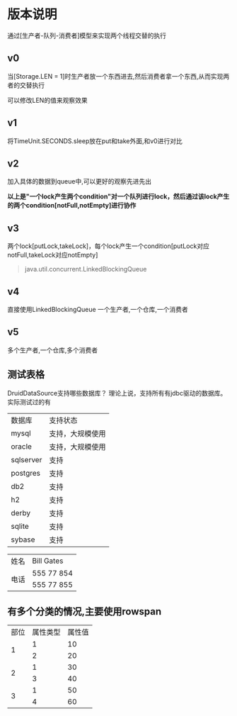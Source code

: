 # 版本说明

通过[生产者-队列-消费者]模型来实现两个线程交替的执行

## v0

当[Storage.LEN = 1]时生产者放一个东西进去,然后消费者拿一个东西,从而实现两者的交替执行

可以修改LEN的值来观察效果

## v1
将TimeUnit.SECONDS.sleep放在put和take外面,和v0进行对比

## v2
加入具体的数据到queue中,可以更好的观察先进先出

**以上是"一个lock产生两个condition"对一个队列进行lock，然后通过该lock产生的两个condition[notFull,notEmpty]进行协作**

## v3
两个lock[putLock,takeLock]，每个lock产生一个condition[putLock对应notFull,takeLock对应notEmpty]
> java.util.concurrent.LinkedBlockingQueue

## v4
直接使用LinkedBlockingQueue
一个生产者,一个仓库,一个消费者

## v5
多个生产者,一个仓库,多个消费者

## 测试表格
DruidDataSource支持哪些数据库？
理论上说，支持所有有jdbc驱动的数据库。实际测试过的有
<table>
    <tr>
        <td>数据库</td>
        <td>支持状态</td>
    </tr>
    <tr>
        <td>mysql</td>
        <td>支持，大规模使用</td>
    </tr>
    <tr>
        <td>oracle</td>
        <td>支持，大规模使用</td>
    </tr>
    <tr>
        <td>sqlserver</td>
        <td>支持</td>
    </tr>
    <tr>
        <td>postgres</td>
        <td>支持</td>
    </tr>
    <tr>
        <td>db2</td>
        <td>支持</td>
    </tr>
    <tr>    
        <td>h2</td>
        <td>支持</td>
    </tr>
    <tr>
        <td>derby</td>
        <td>支持</td>
    </tr>
    <tr>
        <td>sqlite</td>
        <td>支持</td>
    </tr>
    <tr>
        <td>sybase</td>
        <td>支持</td>
    </tr>
</table>

<table>
<tr>
  <td>姓名</td>
  <td>Bill Gates</td>
</tr>
<tr>
  <td rowspan="2">电话</td>
  <td>555 77 854</td>
</tr>
<tr>
  <td>555 77 855</td>
</tr>
</table>

## 有多个分类的情况,主要使用**rowspan**
<table>
    <tr>
        <td>部位</td>
        <td>属性类型</td>
        <td>属性值</td>
    </tr>
    <tr>
        <td rowspan="2">1</td>
        <td>1</td>
        <td>10</td>
    </tr>
    <tr>
        <td>2</td>
        <td>20</td>
    </tr>
    <tr>
        <td rowspan="2">2</td>
        <td>1</td>
        <td>30</td>
    </tr>
    <tr>
        <td>3</td>
        <td>40</td>
    </tr>
    <tr>
        <td rowspan="2">3</td>
        <td>1</td>
        <td>50</td>
    </tr>
    <tr>
        <td>4</td>
        <td>60</td>
    </tr>
</table>

